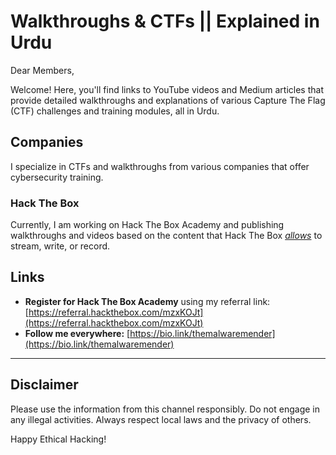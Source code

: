 # Walkthroughs & CTFs || Explained in Urdu

Dear Members,

Welcome! Here, you'll find links to YouTube videos and Medium articles that provide detailed walkthroughs and explanations of various Capture The Flag (CTF) challenges and training modules, all in Urdu.

## Companies

I specialize in CTFs and walkthroughs from various companies that offer cybersecurity training.

### Hack The Box

Currently, I am working on Hack The Box Academy and publishing walkthroughs and videos based on the content that Hack The Box *[allows](https://help.hackthebox.com/en/articles/5188925-streaming-writeups-walkthrough-guidelines)* to stream, write, or record.

## Links
- **Register for Hack The Box Academy** using my referral link: [https://referral.hackthebox.com/mzxKOJt](https://referral.hackthebox.com/mzxKOJt)
- **Follow me everywhere:** [https://bio.link/themalwaremender](https://bio.link/themalwaremender)

---

## Disclaimer

Please use the information from this channel responsibly. Do not engage in any illegal activities. Always respect local laws and the privacy of others.

Happy Ethical Hacking!
